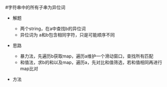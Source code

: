 #字符串中的所有子串为异位词
- 解题
    - 两个string，在a中查找b的异位词
    - 异位词为 a和b包含相同字符，只是可能顺序不同
- 思路
    - 暴力法，先遍历b获取map，遍历a维护一个滑动窗口，查找所有匹配
    - 和值法，求b的和以及map，遍历a，先对比和值筛选，若和值相同再进行map比对
    
- 方法